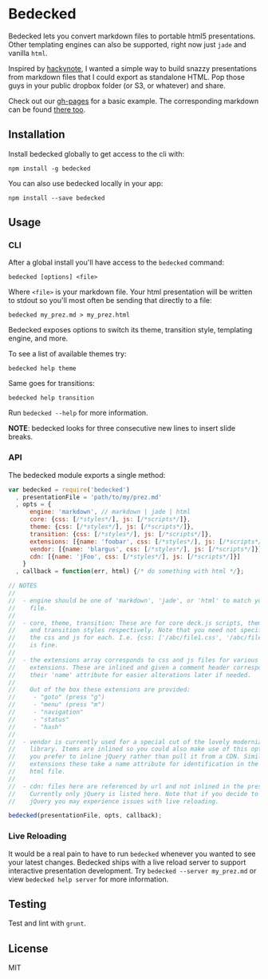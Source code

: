 # Bedecked

Bedecked lets you convert markdown files to portable html5 presentations. Other
templating engines can also be supported, right now just `jade` and vanilla
`html`.

Inspired by [hackynote](https://github.com/thiagofelix/hackynote), I wanted a
simple way to build snazzy presentations from markdown files that I could export
as standalone HTML. Pop those guys in your public dropbox folder (or S3, or
whatever) and share.

Check out our [gh-pages](http://jtrussell.github.io/bedecked) for a basic example.
The corresponding markdown can be found [there too](https://github.com/jtrussell/bedecked/tree/gh-pages).

## Installation

Install bedecked globally to get access to the cli with:

```
npm install -g bedecked
```

You can also use bedecked locally in your app:

```
npm install --save bedecked
```

## Usage

### CLI

After a global install you'll have access to the `bedecked` command:

```
bedecked [options] <file>
```

Where `<file>` is your markdown file. Your html presentation will be written to
stdout so you'll most often be sending that directly to a file:

```
bedecked my_prez.md > my_prez.html
```

Bedecked exposes options to switch its theme, transition style, templating engine, 
and more.

To see a list of available themes try:

```
bedecked help theme
```

Same goes for transitions:

```
bedecked help transition
```

Run `bedecked --help` for more information.

**NOTE**: bedecked looks for three consecutive new lines to insert slide breaks.

### API

The bedecked module exports a single method:

```javascript
var bedecked = require('bedecked')
  , presentationFile = 'path/to/my/prez.md'
  , opts = {
      engine: 'markdown', // markdown | jade | html
      core: {css: [/*styles*/], js: [/*scripts*/]},
      theme: {css: [/*styles*/], js: [/*scripts*/]},
      transition: {css: [/*styles*/], js: [/*scripts*/]},
      extensions: [{name: 'foobar', css: [/*styles*/], js: [/*scripts*/]}],
      vendor: [{name: 'blargus', css: [/*styles*/], js: [/*scripts*/]}],
      cdn: [{name: 'jFoo', css: [/*styles*/], js: [/*scripts*/]}]
    }
  , callback = function(err, html) {/* do something with html */};

// NOTES
// 
//  - engine should be one of 'markdown', 'jade', or 'html' to match your markup
//    file.
//
//  - core, theme, transition: These are for core deck.js scripts, theme styles,
//    and transition styles respectively. Note that you need not specify both
//    the css and js for each. I.e. {css: ['/abc/file1.css', '/abc/file2.css']}
//    is fine.
// 
//  - the extensions array corresponds to css and js files for various deck.js
//    extensions. These are inlined and given a comment header corresponding to
//    their 'name' attribute for easier alterations later if needed.
//
//    Out of the box these extensions are provided:
//     - "goto" (press "g")
//     - "menu" (press "m")
//     - "navigation"
//     - "status"
//     - "hash"
//
//  - vendor is currently used for a special cut of the lovely modernizr
//    library. Items are inlined so you could also make use of this option if
//    you prefer to inline jQuery rather than pull it from a CDN. Similar to the
//    extensions these take a name attribute for identification in the final
//    html file.
//
//  - cdn: files here are referenced by url and not inlined in the presentation.
//    Currently only jQuery is listed here. Note that if you decide to inline
//    jQuery you may experience issues with live reloading.

bedecked(presentationFile, opts, callback);
```

### Live Reloading

It would be a real pain to have to run `bedecked` whenever you wanted to see
your latest changes. Bedecked ships with a live reload server to support
interactive presentation development. Try `bedecked --server my_prez.md` or view
`bedecked help server` for more information.

## Testing

Test and lint with `grunt`.

## License

MIT
